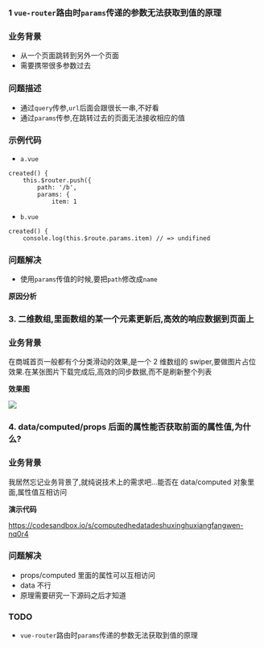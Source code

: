 ### 1 `vue-router`路由时`params`传递的参数无法获取到值的原理

### 业务背景

- 从一个页面跳转到另外一个页面
- 需要携带很多参数过去

### 问题描述

- 通过`query`传参,`url`后面会跟很长一串,不好看
- 通过`params`传参,在跳转过去的页面无法接收相应的值

### 示例代码

- `a.vue`

```
created() {
    this.$router.push({
        path: '/b',
        params: {
            item: 1
```

- `b.vue`

```
created() {
    console.log(this.$route.params.item) // => undifined
```

### 问题解决

- 使用`params`传值的时候,要把`path`修改成`name`

**原因分析**

### 3. 二维数组,里面数组的某一个元素更新后,高效的响应数据到页面上

### 业务背景

在商城首页一般都有个分类滑动的效果,是一个 2 维数组的 swiper,要做图片占位效果.在某张图片下载完成后,高效的同步数据,而不是刷新整个列表

**效果图**

![](https://user-gold-cdn.xitu.io/2019/10/9/16daf980c5f26909?w=360&h=235&f=gif&s=83758)

### 4. data/computed/props 后面的属性能否获取前面的属性值,为什么?

### 业务背景

我居然忘记业务背景了,就纯说技术上的需求吧...能否在 data/computed 对象里面,属性值互相访问

**演示代码**

https://codesandbox.io/s/computedhedatadeshuxinghuxiangfangwen-nq0r4

### 问题解决

- props/computed 里面的属性可以互相访问
- data 不行
- 原理需要研究一下源码之后才知道

### TODO

- `vue-router`路由时`params`传递的参数无法获取到值的原理
